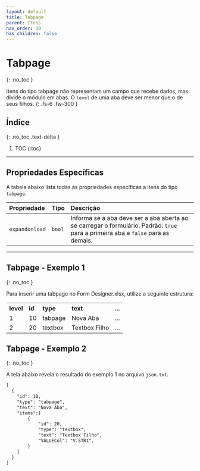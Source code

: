 ```yaml
---
layout: default
title: Tabpage
parent: Itens
nav_order: 30
has_children: false
---
```

# Tabpage
{: .no_toc }


Itens do tipo tabpage não representam um campo que recebe dados, mas divide o módulo em abas. O `level` de uma aba deve ser menor que o de seus filhos.
{: .fs-6 .fw-300 }

## Índice
{: .no_toc .text-delta }

1. TOC
{:toc}

---

## Propriedades Específicas

A tabela abaixo lista todas as propriedades específicas a itens do tipo `tabpage`.

| Propriedade           | Tipo      | Descrição                                                        |
|:----------------------|:----------|:-----------------------------------------------------------------|
| `expandonload`        | `bool`    |Informa se a aba deve ser a aba aberta ao se carregar o formulário. Padrão: `true` para a primeira aba e `false` para as demais.

---

## Tabpage - Exemplo 1
{: .no_toc }

Para inserir uma tabpage no Form Designer.xlsx, utilize a seguinte estrutura:

<table>
  <tr>
    <th style="text-align:left">level</th>
    <th style="text-align:left">id</th>
    <th style="text-align:left">type</th>
    <th style="text-align:left">text</th>
    <th style="text-align:left">...</th>
  </tr>
  <tr>
    <td>1</td>
    <td>10</td>
    <td>tabpage</td>
    <td>Nova Aba</td>
    <td>...</td>
  </tr>
  <tr>
    <td>2</td>
    <td>20</td>
    <td>textbox</td>
    <td>Textbox Filho</td>
    <td>...</td>
  </tr>
</table>

## Tabpage - Exemplo 2
{: .no_toc }

A tela abaixo revela o resultado do exemplo 1 no arquivo `json.txt`.

```markdown
[
  {
    "id": 10,
	"type": "tabpage",
	"text": "Nova Aba",
	"items":[
		{
			"id": 20,
			"type": "textbox",
			"text": "Textbox Filho",
			"VALUECol": "V.STR1",
		}
	]
  }
]
```
